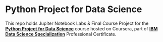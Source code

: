# Python Project for Data Science
This repo holds Jupiter Notebook Labs & Final Course Project for the [__Python Project for Data Science__](https://www.coursera.org/learn/python-project-for-data-science) course hosted on Coursera, part of [__IBM Data Science Specialization__](https://www.coursera.org/professional-certificates/ibm-data-science) Professional Certificate.
